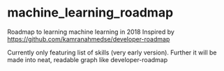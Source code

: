 # machine_learning_roadmap
Roadmap to learning machine learning in 2018
Inspired by https://github.com/kamranahmedse/developer-roadmap

Currently only featuring list of skills (very early version).
Further it will be made into neat, readable graph like developer-roadmap
